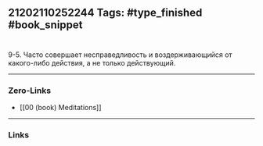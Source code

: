 21202110252244
Tags: #type_finished #book_snippet 
---
# 

 9-5. Часто совершает несправедливость и воздерживающийся от какого-либо действия, а не только действующий. 

---
### Zero-Links
 - [[00 (book) Meditations]]
---
### Links

